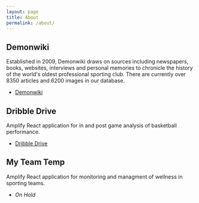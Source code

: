 ```yaml
---
layout: page
title: About
permalink: /about/
---
```

## Demonwiki
Established in 2009, Demonwiki draws on sources including newspapers, books, websites, interviews and personal memories to chronicle the history of the world's oldest professional sporting club. There are currently over 8350 articles and 6200 images in our database.

* [Demonwiki](http://demonwiki.org)

## Dribble Drive
Amplify React application for in and post game analysis of basketball performance.  

* [Dribble Drive](https://master.d3efxp6nqquos3.amplifyapp.com)

## My Team Temp
Amplify React application for monitoring and managment of wellness in sporting teams.

* _On Hold_  
